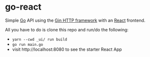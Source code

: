 # go-react
Simple [Go](https://github.com/golang/go) API using the [Gin HTTP framework](https://github.com/gin-gonic/gin) with an [React](https://reactjs.org/) frontend.

All you have to do is clone this repo and run/do the following:<br>
- `yarn --cwd _ui/ run build`<br>
- `go run main.go`
- visit http://localhost:8080 to see the starter React App
